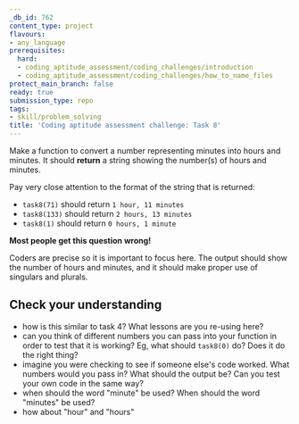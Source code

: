 ```yaml
---
_db_id: 762
content_type: project
flavours:
- any_language
prerequisites:
  hard:
  - coding_aptitude_assessment/coding_challenges/introduction
  - coding_aptitude_assessment/coding_challenges/how_to_name_files
protect_main_branch: false
ready: true
submission_type: repo
tags:
- skill/problem_solving
title: 'Coding aptitude assessment challenge: Task 8'
---
```


Make a function to convert a number representing minutes into hours and minutes. It should **return** a string showing the number(s) of hours and minutes.

Pay very close attention to the format of the string that is returned:

- `task8(71)` should return `1 hour, 11 minutes`
- `task8(133)` should return `2 hours, 13 minutes`
- `task8(1)` should return `0 hours, 1 minute`

**Most people get this question wrong!**

Coders are precise so it is important to focus here. The output should show the number of hours and minutes, and it should make proper use of singulars and plurals.

## Check your understanding

- how is this similar to task 4? What lessons are you re-using here?
- can you think of different numbers you can pass into your function in order to test that it is working? Eg, what should `task8(0)` do? Does it do the right thing?
- imagine you were checking to see if someone else's code worked. What numbers would you pass in? What should the output be? Can you test your own code in the same way?
- when should the word "minute" be used? When should the word "minutes" be used?
- how about "hour" and "hours"
